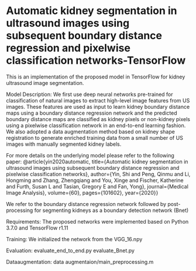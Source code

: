 # Automatic kidney segmentation in ultrasound images using subsequent boundary distance regression and pixelwise classification networks-TensorFlow

This is an implementation of the proposed model in TensorFlow for kidney ultrasound image segmentation.

Model Description:
We first use deep neural networks pre-trained for classification of natural images to extract high-level image features from US images. 
These features are used as input to learn kidney boundary distance maps using a boundary distance regression network and the predicted boundary distance maps are classified as kidney pixels or non-kidney  pixels using a pixelwise classification network in an end-to-end learning fashion. 
We also adopted a data augmentation method based on kidney shape registration to generate enriched training data from a small number of US images with manually segmented kidney labels. 

For more details on the underlying model please refer to the following paper:
@article{yin2020automatic,
title={Automatic kidney segmentation in ultrasound images using subsequent boundary distance regression and pixelwise classification networks},
author={Yin, Shi and Peng, Qinmu and Li, Hongming and Zhang, Zhengqiang and You, Xinge and Fischer, Katherine and Furth, Susan L and Tasian, Gregory E and Fan, Yong},
journal={Medical Image Analysis},
volume={60},
pages={101602},
year={2020}}

We refer to the boundary distance regression network followed by post-processing for segmenting kidneys as a boundary detection network (Bnet)

Requirements:
The proposed networks were implemented based on Python 3.7.0 and TensorFlow r1.11

Training:
We initialized the network from the VGG_16.npy

Evaluation:
evaluate_end_to_end.py
evaluate_Bnet.py

Dataaugmentation:
data augmentaion/main_preprocessing.m

